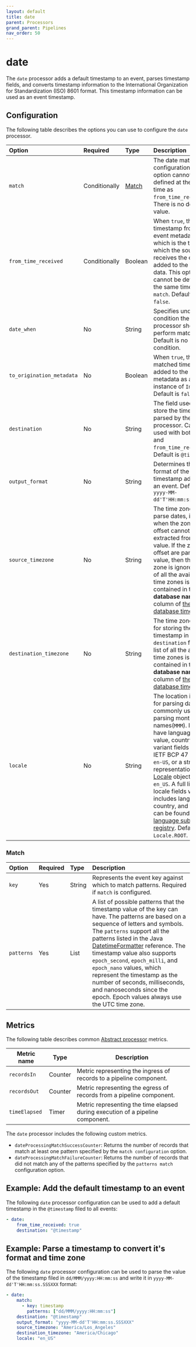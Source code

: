 ```yaml
---
layout: default
title: date
parent: Processors
grand_parent: Pipelines
nav_order: 50
---
```


# date


The `date` processor adds a default timestamp to an event, parses timestamp fields, and converts timestamp information to the International Organization for Standardization (ISO) 8601 format. This timestamp information can be used as an event timestamp.

## Configuration

The following table describes the options you can use to configure the `date` processor.

Option | Required | Type | Description
:--- | :--- | :--- | :---
`match` | Conditionally | [Match](#Match) | The date match configuration. This option cannot be defined at the same time as `from_time_received`. There is no default value.
`from_time_received` | Conditionally | Boolean | When `true`, the timestamp from the event metadata, which is the time at which the source receives the event, is added to the event data. This option cannot be defined at the same time as `match`. Default is `false`.
`date_when` | No | String | Specifies under what condition the `date` processor should perform matching. Default is no condition.
`to_origination_metadata` | No | Boolean | When `true`, the matched time is also added to the event's metadata as an instance of `Instant`. Default is `false`.
`destination` | No | String | The field used to store the timestamp parsed by the date processor. Can be used with both `match` and `from_time_received`. Default is `@timestamp`.
`output_format` | No | String | Determines the format of the timestamp added to an event. Default is `yyyy-MM-dd'T'HH:mm:ss.SSSXXX`.
`source_timezone` | No | String | The time zone used to parse dates, including when the zone or offset cannot be extracted from the value. If the zone or offset are part of the value, then the time zone is ignored. A list of all the available time zones is contained in the **TZ database name** column of [the list of database time zones](https://en.wikipedia.org/wiki/List_of_tz_database_time_zones#List).
`destination_timezone` | No | String | The time zone used for storing the timestamp in the `destination` field. A list of all the available time zones is contained in the **TZ database name** column of [the list of database time zones](https://en.wikipedia.org/wiki/List_of_tz_database_time_zones#List).
`locale` | No | String | The location is used for parsing dates. It's commonly used for parsing month names(`MMM`). It can have language in the value, country and variant fields using IETF BCP 47 such as `en-US`, or a string representation of the [Locale](https://docs.oracle.com/javase/8/docs/api/java/util/Locale.html) object such as `en_US`. A full list of locale fields which includes language, country, and variant can be found in [the language subtag registry](https://www.iana.org/assignments/language-subtag-registry/language-subtag-registry). Default is `Locale.ROOT`.

### Match

Option | Required | Type | Description
:--- | :--- | :--- | :---
`key` | Yes | String | Represents the event key against which to match patterns. Required if `match` is configured. 
`patterns` | Yes | List | A list of possible patterns that the timestamp value of the key can have. The patterns are based on a sequence of letters and symbols. The `patterns` support all the patterns listed in the Java [DatetimeFormatter](https://docs.oracle.com/javase/8/docs/api/java/time/format/DateTimeFormatter.html) reference. The timestamp value also supports `epoch_second`, `epoch_milli`, and `epoch_nano` values, which represent the timestamp as the number of seconds, milliseconds, and nanoseconds since the epoch. Epoch values always use the UTC time zone.

## Metrics

The following table describes common [Abstract processor](https://github.com/opensearch-project/data-prepper/blob/main/data-prepper-api/src/main/java/org/opensearch/dataprepper/model/processor/AbstractProcessor.java) metrics.

| Metric name | Type | Description |
| ------------- | ---- | -----------|
| `recordsIn` | Counter | Metric representing the ingress of records to a pipeline component. |
| `recordsOut` | Counter | Metric representing the egress of records from a pipeline component. |
| `timeElapsed` | Timer | Metric representing the time elapsed during execution of a pipeline component. |

The `date` processor includes the following custom metrics.

* `dateProcessingMatchSuccessCounter`: Returns the number of records that match at least one pattern specified by the `match configuration` option.
* `dateProcessingMatchFailureCounter`: Returns the number of records that did not match any of the patterns specified by the `patterns match` configuration option.

## Example: Add the default timestamp to an event
The following `date` processor configuration can be used to add a default timestamp in the `@timestamp` filed to all events:

```yaml
- date:
    from_time_received: true
    destination: "@timestamp"
```

## Example: Parse a timestamp to convert it's format and time zone
The following `date` processor configuration can be used to parse the value of the timestamp filed in `dd/MMM/yyyy:HH:mm:ss` and write it in `yyyy-MM-dd'T'HH:mm:ss.SSSXXX` format:

```yaml
- date:
    match:
      - key: timestamp
        patterns: ["dd/MMM/yyyy:HH:mm:ss"] 
    destination: "@timestamp"
    output_format: "yyyy-MM-dd'T'HH:mm:ss.SSSXXX"
    source_timezone: "America/Los_Angeles"
    destination_timezone: "America/Chicago"
    locale: "en_US"
```
